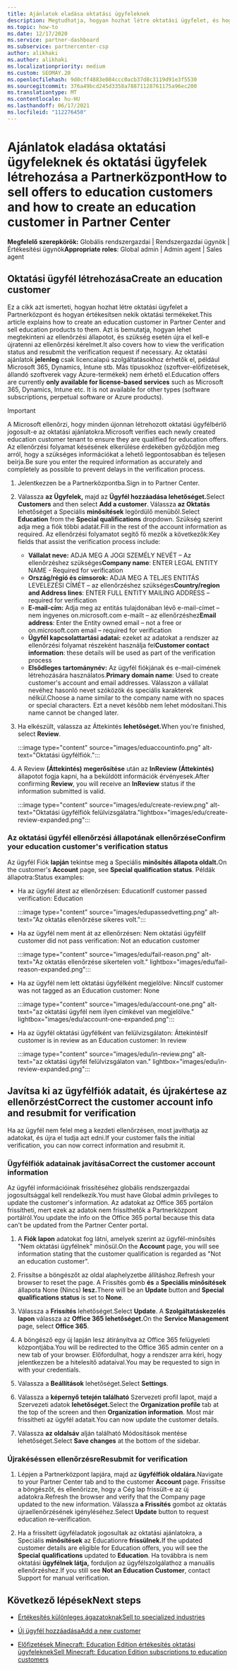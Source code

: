 ```yaml
---
title: Ajánlatok eladása oktatási ügyfeleknek
description: Megtudhatja, hogyan hozhat létre oktatási ügyfelet, és hogyan adhat el nekik ajánlatokat a Partnerközpont. Tartalmazza az oktatási ügyfél ellenőrzési állapotának megerősítését.
ms.topic: how-to
ms.date: 12/17/2020
ms.service: partner-dashboard
ms.subservice: partnercenter-csp
author: alikhaki
ms.author: alikhaki
ms.localizationpriority: medium
ms.custom: SEOMAY.20
ms.openlocfilehash: 9d0cff4883e084ccc0acb37d8c3119d91e3f5530
ms.sourcegitcommit: 376a49bcd245d3358a78871128761175a96ec200
ms.translationtype: MT
ms.contentlocale: hu-HU
ms.lasthandoff: 06/17/2021
ms.locfileid: "112276450"
---
```

# <a name="how-to-sell-offers-to-education-customers-and-how-to-create-an-education-customer-in-partner-center"></a><span data-ttu-id="6fc0e-104">Ajánlatok eladása oktatási ügyfeleknek és oktatási ügyfelek létrehozása a Partnerközpont</span><span class="sxs-lookup"><span data-stu-id="6fc0e-104">How to sell offers to education customers and how to create an education customer in Partner Center</span></span>

<span data-ttu-id="6fc0e-105">**Megfelelő szerepkörök:** Globális rendszergazdai | Rendszergazdai ügynök | Értékesítési ügynök</span><span class="sxs-lookup"><span data-stu-id="6fc0e-105">**Appropriate roles**: Global admin | Admin agent | Sales agent</span></span>

## <a name="create-an-education-customer"></a><span data-ttu-id="6fc0e-106">Oktatási ügyfél létrehozása</span><span class="sxs-lookup"><span data-stu-id="6fc0e-106">Create an education customer</span></span>

<span data-ttu-id="6fc0e-107">Ez a cikk azt ismerteti, hogyan hozhat létre oktatási ügyfelet a Partnerközpont és hogyan értékesítsen nekik oktatási termékeket.</span><span class="sxs-lookup"><span data-stu-id="6fc0e-107">This article explains how to create an education customer in Partner Center and sell education products to them.</span></span> <span data-ttu-id="6fc0e-108">Azt is bemutatja, hogyan lehet megtekinteni az ellenőrzési állapotot, és szükség esetén újra el kell-e újratenni az ellenőrzési kérelmet.</span><span class="sxs-lookup"><span data-stu-id="6fc0e-108">It also covers how to view the verification status and resubmit the verification request if necessary.</span></span> <span data-ttu-id="6fc0e-109">Az oktatási ajánlatok **jelenleg** csak licencalapú szolgáltatásokhoz érhetők el, például Microsoft 365, Dynamics, Intune stb. Más típusokhoz (szoftver-előfizetések, állandó szoftverek vagy Azure-termékek) nem érhető el.</span><span class="sxs-lookup"><span data-stu-id="6fc0e-109">Education offers are currently **only available for license-based services** such as Microsoft 365, Dynamics, Intune etc. It is not available for other types (software subscriptions, perpetual software or Azure products).</span></span>

> [!IMPORTANT]
> <span data-ttu-id="6fc0e-110">A Microsoft ellenőrzi, hogy minden újonnan létrehozott oktatási ügyfélbérlő jogosult-e az oktatási ajánlatokra.</span><span class="sxs-lookup"><span data-stu-id="6fc0e-110">Microsoft verifies each newly created education customer tenant to ensure they are qualified for education offers.</span></span>  <span data-ttu-id="6fc0e-111">Az ellenőrzési folyamat késésének elkerülése érdekében győződjön meg arról, hogy a szükséges információkat a lehető legpontosabban és teljesen beírja.</span><span class="sxs-lookup"><span data-stu-id="6fc0e-111">Be sure you enter the required information as accurately and completely as possible to prevent delays in the verification process.</span></span>

1. <span data-ttu-id="6fc0e-112">Jelentkezzen be a Partnerközpontba.</span><span class="sxs-lookup"><span data-stu-id="6fc0e-112">Sign in to Partner Center.</span></span>

2. <span data-ttu-id="6fc0e-113">Válassza **az Ügyfelek,** majd az **Ügyfél hozzáadása lehetőséget.**</span><span class="sxs-lookup"><span data-stu-id="6fc0e-113">Select **Customers** and then select **Add a customer**.</span></span> <span data-ttu-id="6fc0e-114">Válassza **az Oktatás** lehetőséget a Speciális **minősítések** legördülő menüből.</span><span class="sxs-lookup"><span data-stu-id="6fc0e-114">Select **Education** from the **Special qualifications** dropdown.</span></span>  <span data-ttu-id="6fc0e-115">Szükség szerint adja meg a fiók többi adatát.</span><span class="sxs-lookup"><span data-stu-id="6fc0e-115">Fill in the rest of the account information as required.</span></span>  <span data-ttu-id="6fc0e-116">Az ellenőrzési folyamatot segítő fő mezők a következők:</span><span class="sxs-lookup"><span data-stu-id="6fc0e-116">Key fields that assist the verification process include:</span></span>

   - <span data-ttu-id="6fc0e-117">**Vállalat neve:** ADJA MEG A JOGI SZEMÉLY NEVÉT – Az ellenőrzéshez szükséges</span><span class="sxs-lookup"><span data-stu-id="6fc0e-117">**Company name**: ENTER LEGAL ENTITY NAME - Required for verification</span></span>
   - <span data-ttu-id="6fc0e-118">**Ország/régió és címsorok:** ADJA MEG A TELJES ENTITÁS LEVELEZÉSI CÍMÉT – az ellenőrzéshez szükséges</span><span class="sxs-lookup"><span data-stu-id="6fc0e-118">**Country/region and Address lines**: ENTER FULL ENTITY MAILING ADDRESS – required for verification</span></span>
   - <span data-ttu-id="6fc0e-119">**E-mail-cím:** Adja meg az entitás tulajdonában lévő e-mail-címet – nem ingyenes on.microsoft.com e-mailt – az ellenőrzéshez</span><span class="sxs-lookup"><span data-stu-id="6fc0e-119">**Email address**:  Enter the Entity owned email – not a free or on.microsoft.com email – required for verification</span></span>
   - <span data-ttu-id="6fc0e-120">**Ügyfél kapcsolattartási adatai:** ezeket az adatokat a rendszer az ellenőrzési folyamat részeként használja fel</span><span class="sxs-lookup"><span data-stu-id="6fc0e-120">**Customer contact information**: these details will be used as part of the verification process</span></span>
   - <span data-ttu-id="6fc0e-121">**Elsődleges tartománynév:** Az ügyfél fiókjának és e-mail-címének létrehozására használatos.</span><span class="sxs-lookup"><span data-stu-id="6fc0e-121">**Primary domain name**:  Used to create customer's account and email addresses.</span></span>  <span data-ttu-id="6fc0e-122">Válasszon a vállalat nevéhez hasonló nevet szóközök és speciális karakterek nélkül.</span><span class="sxs-lookup"><span data-stu-id="6fc0e-122">Choose a name similar to the company name with no spaces or special characters.</span></span>  <span data-ttu-id="6fc0e-123">Ezt a nevet később nem lehet módosítani.</span><span class="sxs-lookup"><span data-stu-id="6fc0e-123">This name cannot be changed later.</span></span>

3. <span data-ttu-id="6fc0e-124">Ha elkészült, válassza az Áttekintés **lehetőséget.**</span><span class="sxs-lookup"><span data-stu-id="6fc0e-124">When you're finished, select **Review**.</span></span>

   :::image type="content" source="images/eduaccountinfo.png" alt-text="Oktatási ügyfélfiók.":::

4. <span data-ttu-id="6fc0e-126">A Review **(Áttekintés) megerősítése** után az **InReview (Áttekintés)** állapotot fogja kapni, ha a beküldött információk érvényesek.</span><span class="sxs-lookup"><span data-stu-id="6fc0e-126">After confirming **Review**, you will receive an **InReview** status if the information submitted is valid.</span></span> 

    :::image type="content" source="images/edu/create-review.png" alt-text="Oktatási ügyfélfiók felülvizsgálatra."lightbox="images/edu/create-review-expanded.png":::

### <a name="confirm-your-education-customers-verification-status"></a><span data-ttu-id="6fc0e-128">Az oktatási ügyfél ellenőrzési állapotának ellenőrzése</span><span class="sxs-lookup"><span data-stu-id="6fc0e-128">Confirm your education customer's verification status</span></span>

<span data-ttu-id="6fc0e-129">Az ügyfél Fiók **lapján** tekintse meg a Speciális **minősítés állapota oldalt.**</span><span class="sxs-lookup"><span data-stu-id="6fc0e-129">On the customer's **Account** page, see **Special qualification status**.</span></span>
<span data-ttu-id="6fc0e-130">Példák állapotra:</span><span class="sxs-lookup"><span data-stu-id="6fc0e-130">Status examples:</span></span>

- <span data-ttu-id="6fc0e-131">Ha az ügyfél átest az ellenőrzésen: Education</span><span class="sxs-lookup"><span data-stu-id="6fc0e-131">If customer passed verification:  Education</span></span>

   :::image type="content" source="images/edupassedvetting.png" alt-text="Az oktatás ellenőrzése sikeres volt.":::

- <span data-ttu-id="6fc0e-133">Ha az ügyfél nem ment át az ellenőrzésen: Nem oktatási ügyfél</span><span class="sxs-lookup"><span data-stu-id="6fc0e-133">If customer did not pass verification:  Not an education customer</span></span>

   :::image type="content" source="images/edu/fail-reason.png" alt-text="Az oktatás ellenőrzése sikertelen volt." lightbox="images/edu/fail-reason-expanded.png":::

- <span data-ttu-id="6fc0e-135">Ha az ügyfél nem lett oktatási ügyfélként megjelölve: Nincs</span><span class="sxs-lookup"><span data-stu-id="6fc0e-135">If customer was not tagged as an Education customer:  None</span></span>

   :::image type="content" source="images/edu/account-one.png" alt-text="az oktatási ügyfél nem ilyen címkével van megjelölve." lightbox="images/edu/account-one-expanded.png":::

- <span data-ttu-id="6fc0e-137">Ha az ügyfél oktatási ügyfélként van felülvizsgálaton: Áttekintés</span><span class="sxs-lookup"><span data-stu-id="6fc0e-137">If customer is in review as an Education customer: In review</span></span>

    :::image type="content" source="images/edu/in-review.png" alt-text="az oktatási ügyfél felülvizsgálaton van." lightbox="images/edu/in-review-expanded.png":::

## <a name="correct-the-customer-account-info-and-resubmit-for-verification"></a><span data-ttu-id="6fc0e-139">Javítsa ki az ügyfélfiók adatait, és újrakértese az ellenőrzést</span><span class="sxs-lookup"><span data-stu-id="6fc0e-139">Correct the customer account info and resubmit for verification</span></span>

<span data-ttu-id="6fc0e-140">Ha az ügyfél nem felel meg a kezdeti ellenőrzésen, most javíthatja az adatokat, és újra el tudja azt edni.</span><span class="sxs-lookup"><span data-stu-id="6fc0e-140">If your customer fails the initial verification, you can now correct information and resubmit it.</span></span>

### <a name="correct-the-customer-account-information"></a><span data-ttu-id="6fc0e-141">Ügyfélfiók adatainak javítása</span><span class="sxs-lookup"><span data-stu-id="6fc0e-141">Correct the customer account information</span></span>

<span data-ttu-id="6fc0e-142">Az ügyfél információinak frissítéséhez globális rendszergazdai jogosultsággal kell rendelkezik.</span><span class="sxs-lookup"><span data-stu-id="6fc0e-142">You must have Global admin privileges to update the customer's information.</span></span> <span data-ttu-id="6fc0e-143">Az adatokat az Office 365 portálon frissítheti, mert ezek az adatok nem frissíthetők a Partnerközpont portálról.</span><span class="sxs-lookup"><span data-stu-id="6fc0e-143">You update the info on the Office 365 portal because this data can't be updated from the Partner Center portal.</span></span>

1. <span data-ttu-id="6fc0e-144">A **Fiók lapon** adatokat fog látni, amelyek szerint az ügyfél-minősítés "Nem oktatási ügyfélnek" minősül.</span><span class="sxs-lookup"><span data-stu-id="6fc0e-144">On the **Account** page, you will see information stating that the customer qualification is regarded as "Not an education customer".</span></span>

2. <span data-ttu-id="6fc0e-145">Frissítse a böngészőt az oldal alaphelyzetbe állításhoz.</span><span class="sxs-lookup"><span data-stu-id="6fc0e-145">Refresh your browser to reset the page.</span></span> <span data-ttu-id="6fc0e-146">A Frissítés gomb **és** a **Speciális minősítések** állapota None (Nincs) **lesz.**</span><span class="sxs-lookup"><span data-stu-id="6fc0e-146">There will be an **Update** button and **Special qualifications status** is set to **None**.</span></span>

3. <span data-ttu-id="6fc0e-147">Válassza a **Frissítés** lehetőséget.</span><span class="sxs-lookup"><span data-stu-id="6fc0e-147">Select **Update**.</span></span> <span data-ttu-id="6fc0e-148">A **Szolgáltatáskezelés lapon** válassza az **Office 365 lehetőséget.**</span><span class="sxs-lookup"><span data-stu-id="6fc0e-148">On the **Service Management** page, select **Office 365**.</span></span>

4. <span data-ttu-id="6fc0e-149">A böngésző egy új lapján lesz átirányítva az Office 365 felügyeleti központjába.</span><span class="sxs-lookup"><span data-stu-id="6fc0e-149">You will be redirected to the Office 365 admin center on a new tab of your browser.</span></span> <span data-ttu-id="6fc0e-150">Előfordulhat, hogy a rendszer arra kéri, hogy jelentkezzen be a hitelesítő adataival.</span><span class="sxs-lookup"><span data-stu-id="6fc0e-150">You may be requested to sign in with your credentials.</span></span>

5. <span data-ttu-id="6fc0e-151">Válassza a **Beállítások** lehetőséget.</span><span class="sxs-lookup"><span data-stu-id="6fc0e-151">Select **Settings**.</span></span>

6. <span data-ttu-id="6fc0e-152">Válassza a **képernyő tetején található** Szervezeti profil lapot, majd a Szervezeti adatok **lehetőséget.**</span><span class="sxs-lookup"><span data-stu-id="6fc0e-152">Select the **Organization profile** tab at the top of the screen and then **Organization information**.</span></span> <span data-ttu-id="6fc0e-153">Most már frissítheti az ügyfél adatait.</span><span class="sxs-lookup"><span data-stu-id="6fc0e-153">You can now update the customer details.</span></span>

7. <span data-ttu-id="6fc0e-154">Válassza **az oldalsáv** alján található Módosítások mentése lehetőséget.</span><span class="sxs-lookup"><span data-stu-id="6fc0e-154">Select **Save changes** at the bottom of the sidebar.</span></span>  

### <a name="resubmit-for-verification"></a><span data-ttu-id="6fc0e-155">Újrakéséssen ellenőrzésre</span><span class="sxs-lookup"><span data-stu-id="6fc0e-155">Resubmit for verification</span></span>

1. <span data-ttu-id="6fc0e-156">Lépjen a Partnerközpont lapjára, majd az **ügyfélfiók oldalára.**</span><span class="sxs-lookup"><span data-stu-id="6fc0e-156">Navigate to your Partner Center tab and to the customer **Account** page.</span></span> <span data-ttu-id="6fc0e-157">Frissítse a böngészőt, és ellenőrizze, hogy a Cég lap frissült-e az új adatokra.</span><span class="sxs-lookup"><span data-stu-id="6fc0e-157">Refresh the browser and verify that the Company page updated to the new information.</span></span> <span data-ttu-id="6fc0e-158">Válassza **a Frissítés** gombot az oktatás újraellenőrzésének igényléséhez.</span><span class="sxs-lookup"><span data-stu-id="6fc0e-158">Select **Update** button to request education re-verification.</span></span>

2. <span data-ttu-id="6fc0e-159">Ha a frissített ügyféladatok jogosultak az oktatási ajánlatokra, a Speciális **minősítések** az Educationre **frissülnek.**</span><span class="sxs-lookup"><span data-stu-id="6fc0e-159">If the updated customer details are eligible for Education offers, you will see the **Special qualifications** updated to **Education**.</span></span> <span data-ttu-id="6fc0e-160">Ha továbbra is nem oktatási **ügyfélnek látja,** forduljon az ügyfélszolgálathoz a manuális ellenőrzéshez.</span><span class="sxs-lookup"><span data-stu-id="6fc0e-160">If you still see **Not an Education Customer**, contact Support for manual verification.</span></span>

## <a name="next-steps"></a><span data-ttu-id="6fc0e-161">Következő lépések</span><span class="sxs-lookup"><span data-stu-id="6fc0e-161">Next steps</span></span>

- [<span data-ttu-id="6fc0e-162">Értékesítés különleges ágazatoknak</span><span class="sxs-lookup"><span data-stu-id="6fc0e-162">Sell to specialized industries</span></span>](get-special-pricing-for-offers.md)

- [<span data-ttu-id="6fc0e-163">Új ügyfél hozzáadása</span><span class="sxs-lookup"><span data-stu-id="6fc0e-163">Add a new customer</span></span>](add-a-new-customer.md)

- [<span data-ttu-id="6fc0e-164">Előfizetések Minecraft: Education Edition értékesítés oktatási ügyfeleknek</span><span class="sxs-lookup"><span data-stu-id="6fc0e-164">Sell Minecraft: Education Edition subscriptions to education customers</span></span>](minecraft-subscriptions.md)
